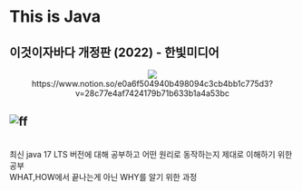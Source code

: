 # This is Java
이것이자바다 개정판 (2022) - 한빛미디어 <br>
---
<div align=center>
<img src="https://img.shields.io/badge/notion-FCC624?style=for-the-badge&logo=notion&logoColor=black">  <br>
  https://www.notion.so/e0a6f504940b498094c3cb4bb1c775d3?v=28c77e4af7424179b71b633b1a4a53bc

</div>

![ff](https://github.com/mmm4707/Java/assets/39482751/f22f91ef-f37d-4152-8987-0e6a12f421ce)
--- 

<br>
최신 java 17 LTS 버전에 대해 공부하고 어떤 원리로 동작하는지 제대로 이해하기 위한 공부 <br>
WHAT,HOW에서 끝나는게 아닌 WHY를 알기 위한 과정
